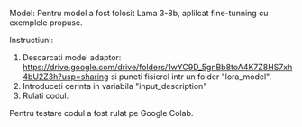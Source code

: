 Model:
Pentru model a fost folosit Lama 3-8b, aplilcat fine-tunning cu exemplele propuse.

Instructiuni:
1. Descarcati model adaptor: https://drive.google.com/drive/folders/1wYC9D_5gnBb8toA4K7Z8HS7xh4bU2Z3h?usp=sharing si puneti fisierel intr un folder "lora_model".
2. Introduceti cerinta in variabila "input_description"
3. Rulati codul.

Pentru testare codul a fost rulat pe Google Colab.
